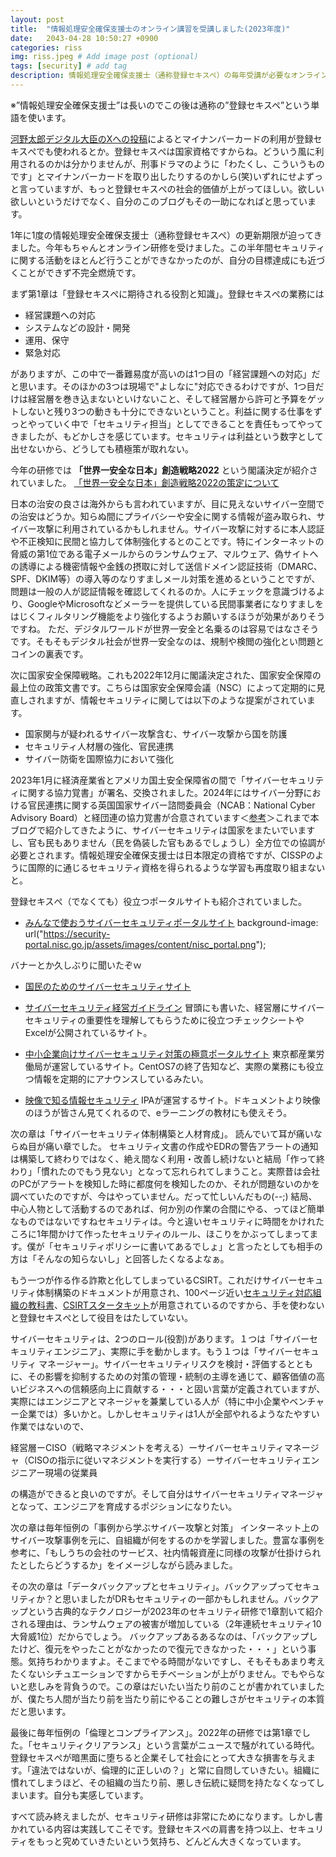 ```yaml
---
layout: post
title:  "情報処理安全確保支援士のオンライン講習を受講しました(2023年度)"
date:   2043-04-28 10:50:27 +0900
categories: riss
img: riss.jpeg # Add image post (optional)
tags: [security] # add tag
description: 情報処理安全確保支援士（通称登録セキスペ）の毎年受講が必要なオンライン講習について
---
```


※”情報処理安全確保支援士”は長いのでこの後は通称の”登録セキスペ”という単語を使います。

[河野太郎デジタル大臣のXへの投稿](https://x.com/konotarogomame/status/1772456591142584415)によるとマイナンバーカードの利用が登録セキスぺでも使われるとか。登録セキスぺは国家資格ですからね。どういう風に利用されるのかは分かりませんが、刑事ドラマのように「わたくし、こういうものです」とマイナンバーカードを取り出したりするのかしら(笑)いずれにせよずっと言っていますが、もっと登録セキスぺの社会的価値が上がってほしい。欲しい欲しいというだけでなく、自分のこのブログもその一助になればと思っています。

1年に1度の情報処理安全確保支援士（通称登録セキスペ）の更新期限が迫ってきました。今年もちゃんとオンライン研修を受けました。この半年間セキュリティに関する活動をほとんど行うことができなかったのが、自分の目標達成にも近づくことができず不完全燃焼です。

まず第1章は「登録セキスぺに期待される役割と知識」。登録セキスぺの業務には

- 経営課題への対応
- システムなどの設計・開発
- 運用、保守
- 緊急対応

がありますが、この中で一番難易度が高いのは1つ目の「経営課題への対応」だと思います。そのほかの3つは現場で"よしなに"対応できるわけですが、1つ目だけは経営層を巻き込まないといけないこと、そして経営層から許可と予算をゲットしないと残り3つの動きも十分にできないということ。利益に関する仕事をずっとやっていく中で「セキュリティ担当」としてできることを責任もってやってきましたが、もどかしさを感じています。セキュリティは利益という数字として出せないから、どうしても積極策が取れない。

今年の研修では **「世界一安全な日本」創造戦略2022** という閣議決定が紹介されていました。
[「世界一安全な日本」創造戦略2022の策定について](https://www.kantei.go.jp/jp/singi/hanzai/kettei/221220/gaiyou-1.pdf)

日本の治安の良さは海外からも言われていますが、目に見えないサイバー空間での治安はどうか。知らぬ間にプライバシーや安全に関する情報が盗み取られ、サイバー攻撃に利用されているかもしれません。サイバー攻撃に対するに本人認証や不正検知に民間と協力して体制強化するとのことです。特にインターネットの脅威の第1位である電子メールからのランサムウェア、マルウェア、偽サイトへの誘導による機密情報や金銭の摂取に対して送信ドメイン認証技術（DMARC、SPF、DKIM等）の導入等のなりすましメール対策を進めるということですが、問題は一般の人が認証情報を確認してくれるのか。人にチェックを意識づけるより、GoogleやMicrosoftなどメーラーを提供している民間事業者になりすましをはじくフィルタリング機能をより強化するようお願いするほうが効果がありそうですね。
ただ、デジタルワールドが世界一安全と名乗るのは容易ではなさそうです。そもそもデジタル社会が世界一安全なのは、規制や検閲の強化とい問題とコインの裏表です。

次に国家安全保障戦略。これも2022年12月に閣議決定された、国家安全保障の最上位の政策文書です。こちらは国家安全保障会議（NSC）によって定期的に見直しされますが、情報セキュリティに関しては以下のような提案がされています。

- 国家関与が疑われるサイバー攻撃含む、サイバー攻撃から国を防護
- セキュリティ人材層の強化、官民連携
- サイバー防衛を国際協力において強化
		
2023年1月に経済産業省とアメリカ国土安全保障省の間で「サイバーセキュリティに関する協力覚書」が署名、交換されました。2024年にはサイバー分野における官民連携に関する英国国家サイバー諮問委員会（NCAB：National Cyber Advisory Board）と経団連の協力覚書が合意されています＜[参考](https://www.keidanren.or.jp/policy/2024/003.html)＞これまで本ブログで紹介してきたように、サイバーセキュリティは国家をまたいでいますし、官も民もありません（民を偽装した官もあるでしょうし）全方位での協調が必要とされます。情報処理安全確保支援士は日本限定の資格ですが、CISSPのように国際的に通じるセキュリティ資格を得られるような学習も再度取り組まないと。

登録セキスぺ（でなくても）役立つポータルサイトも紹介されていました。

- [みんなで使おうサイバーセキュリティポータルサイト](https://security-portal.nisc.go.jp/)
background-image: url("https://security-portal.nisc.go.jp/assets/images/content/nisc_portal.png");

バナーとか久しぶりに聞いたぞｗ

- [国民のためのサイバーセキュリティサイト](https://www.soumu.go.jp/main_sosiki/cybersecurity/kokumin/index.html)

- [サイバーセキュリティ経営ガイドライン](https://www.meti.go.jp/policy/netsecurity/mng_guide.html)
冒頭にも書いた、経営層にサイバーセキュリティの重要性を理解してもらうために役立つチェックシートやExcelが公開されているサイト。

- [中小企業向けサイバーセキュリティ対策の極意ポータルサイト](https://www.cybersecurity.metro.tokyo.lg.jp/)
東京都産業労働局が運営しているサイト。CentOS7の終了告知など、実際の業務にも役立つ情報を定期的にアナウンスしているみたい。

- [映像で知る情報セキュリティ](https://www.ipa.go.jp/security/videos/list.html)
IPAが運営するサイト。ドキュメントより映像のほうが皆さん見てくれるので、eラーニングの教材にも使えそう。

次の章は「サイバーセキュリティ体制構築と人材育成」。
読んでいて耳が痛いならぬ目が痛い章でした。
セキュリティ文書の作成やEDRの警告アラートの通知は構築して終わりではなく、絶え間なく利用・改善し続けないと結局「作って終わり」「慣れたのでもう見ない」となって忘れられてしまうこと。実際昔は会社のPCがアラートを検知した時に都度何を検知したのか、それが問題ないのかを調べていたのですが、今はやっていません。だって忙しいんだもの(--;)
結局、中心人物として活動するのであれば、何か別の作業の合間にやる、ってほど簡単なものではないですねセキュリティは。今と違いセキュリティに時間をかけれたころに1年間かけて作ったセキュリティのルール、ほこりをかぶってしまってます。僕が「セキュリティポリシーに書いてあるでしょ」と言ったとしても相手の方は「そんなの知らないし」と回答したくなるよなぁ。

もう一つが作る作る詐欺と化してしまっているCSIRT。これだけサイバーセキュリティ体制構築のドキュメントが用意され、100ページ近い[セキュリティ対応組織の教科書](https://isog-j.org/output/2023/Textbook_soc-csirt_v3.1.pdf)、[CSIRTスタータキット](https://www.nca.gr.jp/activity/pub_doc/PDF/CSIRTstarterkit.pdf)が用意されているのですから、手を使わないと登録セキスぺとして役目をはたしていない。

サイバーセキュリティは、2つのロール(役割)があります。１つは「サイバーセキュリティエンジニア」、実際に手を動かします。もう１つは「サイバーセキュリティ
マネージャー」。サイバーセキュリティリスクを検討・評価するとともに、その影響を抑制するための対策の管理・統制の主導を通じて、顧客価値の高いビジネスへの信頼感向上に貢献する・・・と固い言葉が定義されていますが、実際にはエンジニアとマネージャを兼業している人が（特に中小企業やベンチャー企業では）多いかと。しかしセキュリティは1人が全部やれるようなたやすい作業ではないので、

経営層ーCISO（戦略マネジメントを考える）ーサイバーセキュリティマネージャ（CISOの指示に従いマネジメントを実行する）ーサイバーセキュリティエンジニアー現場の従業員

の構造ができると良いのですが。そして自分はサイバーセキュリティマネージャとなって、エンジニアを育成するポジションになりたい。

次の章は毎年恒例の「事例から学ぶサイバー攻撃と対策」
インターネット上のサイバー攻撃事例を元に、自組織が何をするのかを学習しました。豊富な事例を参考に、「もしうちの会社のサービス、社内情報資産に同様の攻撃が仕掛けられたとしたらどうするか」をイメージしながら読みました。

その次の章は「データバックアップとセキュリティ」。バックアップってセキュリティか？と思いましたがDRもセキュリティの一部かもしれません。バックアップという古典的なテクノロジーが2023年のセキュリティ研修で1章割いて紹介される理由は、ランサムウェアの被害が増加している（2年連続セキュリティ10大脅威1位）だからでしょう。
バックアップあるあるなのは、「バックアップしたけど、復元をやったことがなかったので復元できなかった・・・」という事態。気持ちわかりますよ。そこまでやる時間がないですし、そもそもあまり考えたくないシチュエーションですからモチベーションが上がりません。でもやらないと悲しみを背負うので。この章はだいたい当たり前のことが書かれていましたが、僕たち人間が当たり前を当たり前にやることの難しさがセキュリティの本質だと思います。

最後に毎年恒例の「倫理とコンプライアンス」。2022年の研修では第1章でした。「セキュリティクリアランス」という言葉がニュースで騒がれている時代。登録セキスぺが暗黒面に堕ちると企業そして社会にとって大きな損害を与えます。「違法ではないが、倫理的に正しいの？」と常に自問していきたい。組織に慣れてしまうほど、その組織の当たり前、悪しき伝統に疑問を持たなくなってしまいます。自分も実感しています。

すべて読み終えましたが、セキュリティ研修は非常にためになります。しかし書かれている内容は実践してこそです。登録セキスぺの肩書を持つ以上、セキュリティをもっと究めていきたいという気持ち、どんどん大きくなっています。
